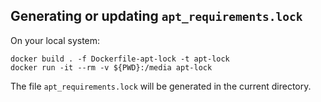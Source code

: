 ## Generating or updating `apt_requirements.lock`

On your local system:

```shell
docker build . -f Dockerfile-apt-lock -t apt-lock
docker run -it --rm -v ${PWD}:/media apt-lock
```

The file `apt_requirements.lock` will be generated in the current directory.
